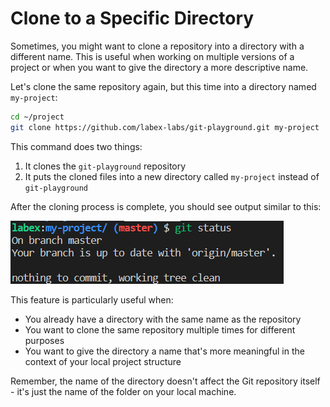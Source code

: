# Clone to a Specific Directory

Sometimes, you might want to clone a repository into a directory with a different name. This is useful when working on multiple versions of a project or when you want to give the directory a more descriptive name.

Let's clone the same repository again, but this time into a directory named `my-project`:

```bash
cd ~/project
git clone https://github.com/labex-labs/git-playground.git my-project
```

This command does two things:

1. It clones the `git-playground` repository
2. It puts the cloned files into a new directory called `my-project` instead of `git-playground`

After the cloning process is complete, you should see output similar to this:

![<result>](./assets/challenge-clone-repo-step1-2.png)

This feature is particularly useful when:

- You already have a directory with the same name as the repository
- You want to clone the same repository multiple times for different purposes
- You want to give the directory a name that's more meaningful in the context of your local project structure

Remember, the name of the directory doesn't affect the Git repository itself - it's just the name of the folder on your local machine.
